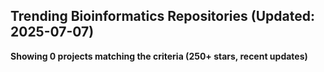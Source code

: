## Trending Bioinformatics Repositories (Updated: 2025-07-07)

**Showing 0 projects matching the criteria (250+ stars, recent updates)**

